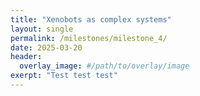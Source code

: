 ```yaml
---
title: "Xenobots as complex systems"
layout: single
permalink: /milestones/milestone_4/
date: 2025-03-20
header:
  overlay_image: #/path/to/overlay/image
exerpt: "Test test test"
---
```

